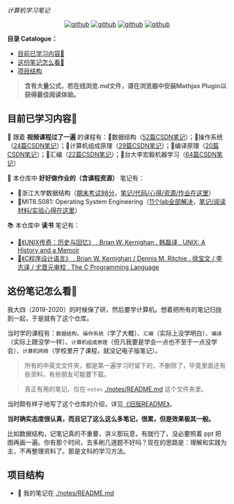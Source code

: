 *计算机学习笔记*

<p align="center">
  <a href="https://github.com/PiperLiu/CS-courses-notes"><img src="https://img.shields.io/badge/计算机笔记-github-blue.svg" alt="github"></a>
  <a href="https://github.com/PiperLiu/front-end-notes"><img src="https://img.shields.io/badge/前端笔记-github-pink.svg" alt="github"></a>
  <a href="https://github.com/PiperLiu/back-end-notes"><img src="https://img.shields.io/badge/后端笔记-github-marron.svg" alt="github"></a>
  <a href="https://github.com/PiperLiu/ACMOI_Journey"><img src="https://img.shields.io/badge/算法笔记-github-green.svg" alt="github"></a>
</p>

**目录 Catalogue：** 

- [目前已学习内容📕](#目前已学习内容)
- [这份笔记怎么看🧐](#这份笔记怎么看)
- [项目结构](#项目结构)

> **含有大量公式，若在线浏览.md文件，请在浏览器中安装Mathjax Plugin以获得最佳阅读体验。**

## 目前已学习内容📕

🍔 跟着 **视频课程过了一遍** 的课程有：🍳数据结构（[52篇CSDN笔记](https://blog.csdn.net/weixin_42815609/category_9239803.html)）；🥙操作系统（[24篇CSDN笔记](https://blog.csdn.net/weixin_42815609/category_9238763.html)）；🍜计算机组成原理（[29篇CSDN笔记](https://blog.csdn.net/weixin_42815609/category_9471944.html)）；🍩编译原理（[20篇CSDN笔记](https://blog.csdn.net/weixin_42815609/category_9461302.html)）；🥩汇编（[22篇CSDN笔记](https://blog.csdn.net/weixin_42815609/category_9523771.html)）；🍰台大李宏毅机器学习（[64篇CSDN笔记](https://blog.csdn.net/weixin_42815609/category_10214178.html)）

🚒 本仓库中 **好好做作业的（含课程资源）** 笔记有：
- 🚗浙江大学数据结构（[期末考试98分](./notes/data_structure/homeworks/ds.exam.2.md)，[笔记/代码/心得/资源/作业在这里](./notes/data_structure/README.md)）
- 🚜MIT6.S081: Operating System Engineering（[11个lab全部解决](./notes/mit6.s081/lab.md)，[笔记/阅读材料/实验心得在这里](./notes/mit6.s081/README.md)）

📚 本仓库中 **读书** 笔记有：
- [🤴《UNIX传奇：历史与回忆》 . Brian W. Kernighan . 韩磊译 . UNIX: A History and a Memoir](./notes/books/README.md#unix传奇历史与回忆)
- [👸《C程序设计语言》 . Brian W. Kernighan / Dennis M. Ritchie . 徐宝文 / 李志译 / 尤晋元审校 . The C Programming Language](./notes/books/README.md#c程序设计语言)

## 这份笔记怎么看🧐

我大四（2019-2020）的时候保了研，然后要学计算机。想着把所有的笔记归拢到一起，于是就有了这个仓库。

当时学的课程有：`数据结构`、`操作系统`（学了大概）、`汇编`（实际上没学明白）、`编译`（实际上跟没学一样）、`计算机组成原理`（但凡我要是学会一点也不至于一点没学会）、`计算机网络`（学校里开了课程，就没记电子版笔记）。

> 所有的中英文文件夹，都是第一遍学习时留下的，不删除了，毕竟里面还有些资料，有些朋友可能要下载。

> 真正有用的笔记，仅在 `notes` [./notes/README.md](./notes/README.md) 这个文件夹里。

当时颇有样子地写了这个仓库的介绍，详见[《旧版README》](./旧版README.md)。

**当时确实态度很认真，而且记了这么这么多笔记，很累，但是效果极其一般。**

比如数据结构，记笔记真的不重要，讲义那玩意，有就行了，没必要照着 ppt 把图再画一遍。你有那个时间，去多刷几道题不好吗？现在的思路是：理解和实践为主，不再整理资料了。那是文科的学习方法。

## 项目结构

- 🏑 我的笔记在 [./notes/README.md](./notes/README.md)
